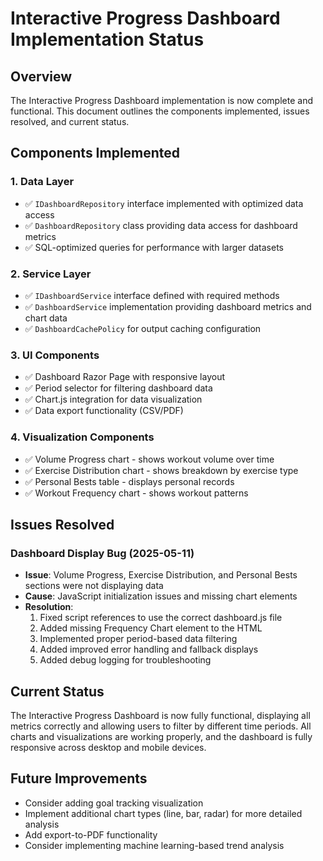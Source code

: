 # Interactive Progress Dashboard Implementation Status

## Overview
The Interactive Progress Dashboard implementation is now complete and functional. This document outlines the components implemented, issues resolved, and current status.

## Components Implemented

### 1. Data Layer
- ✅ `IDashboardRepository` interface implemented with optimized data access
- ✅ `DashboardRepository` class providing data access for dashboard metrics
- ✅ SQL-optimized queries for performance with larger datasets

### 2. Service Layer
- ✅ `IDashboardService` interface defined with required methods
- ✅ `DashboardService` implementation providing dashboard metrics and chart data
- ✅ `DashboardCachePolicy` for output caching configuration

### 3. UI Components
- ✅ Dashboard Razor Page with responsive layout
- ✅ Period selector for filtering dashboard data
- ✅ Chart.js integration for data visualization
- ✅ Data export functionality (CSV/PDF)

### 4. Visualization Components
- ✅ Volume Progress chart - shows workout volume over time
- ✅ Exercise Distribution chart - shows breakdown by exercise type
- ✅ Personal Bests table - displays personal records
- ✅ Workout Frequency chart - shows workout patterns

## Issues Resolved

### Dashboard Display Bug (2025-05-11)
- **Issue**: Volume Progress, Exercise Distribution, and Personal Bests sections were not displaying data
- **Cause**: JavaScript initialization issues and missing chart elements
- **Resolution**: 
  1. Fixed script references to use the correct dashboard.js file
  2. Added missing Frequency Chart element to the HTML
  3. Implemented proper period-based data filtering
  4. Added improved error handling and fallback displays
  5. Added debug logging for troubleshooting

## Current Status
The Interactive Progress Dashboard is now fully functional, displaying all metrics correctly and allowing users to filter by different time periods. All charts and visualizations are working properly, and the dashboard is fully responsive across desktop and mobile devices.

## Future Improvements
- Consider adding goal tracking visualization
- Implement additional chart types (line, bar, radar) for more detailed analysis
- Add export-to-PDF functionality
- Consider implementing machine learning-based trend analysis
